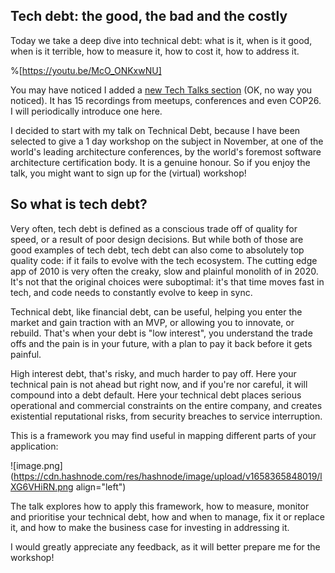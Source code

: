 ## Tech debt: the good, the bad and the costly

Today we take a deep dive into technical debt: what is it, when is it good, when is it terrible, how to measure it, how to cost it, how to address it.

%[https://youtu.be/McO_ONKxwNU]

You may have noticed I added a [new Tech Talks section](https://ismaelvelasco.dev/tech-talks) (OK, no way you noticed). It has 15 recordings from meetups, conferences and even COP26. I will periodically introduce one here.

I decided to start with my talk on Technical Debt, because I have been selected to give a 1 day workshop on the subject in November, at one of the world's leading architecture conferences, by the world's foremost software architecture certification body. It is a genuine honour. So if you enjoy the talk, you might want to sign up 
for the (virtual) workshop!

<h2>
So what is tech debt?
</h2>
Very often, tech debt is defined as a conscious trade off of quality for speed, or a result of poor design decisions. But while both of those are good examples of tech debt, tech debt can also come to absolutely top quality code: if it fails to evolve with the tech ecosystem. The cutting edge app of 2010 is very often the creaky, slow and plainful monolith of in 2020. It's not that the original choices were suboptimal: it's that time moves fast in tech, and code needs to constantly evolve to keep in sync.

Technical debt, like financial debt, can be useful, helping you enter the market and gain traction with an MVP, or allowing you to innovate, or rebuild. That's when your debt is "low interest", you understand the trade offs and the pain is in your future, with a plan to pay it back before it gets painful.

High interest debt, that's risky, and much harder to pay off. Here your technical pain is not ahead but right now, and if you're nor careful, it will compound into a debt default. Here your technical debt places serious operational and commercial constraints on the entire company, and creates existential reputational risks, from security breaches to service interruption.

This is a framework you may find useful in mapping different parts of your application:

![image.png](https://cdn.hashnode.com/res/hashnode/image/upload/v1658365848019/lXG6VHiRN.png align="left")

The talk explores how to apply this framework, how to measure, monitor and prioritise your technical debt, how and when to manage, fix it or replace it, and how to make the business case for investing in addressing it.

I would greatly appreciate any feedback, as it will better prepare me for the workshop!

